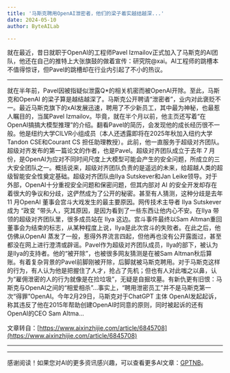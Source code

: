 ```yaml
---
title: '马斯克聘用OpenAI泄密者，他们的梁子着实越结越深...'
date: 2024-05-10
author: ByteAILab

---
```


就在最近，昔日就职于OpenAI的工程师Pavel Izmailov正式加入了马斯克的AI团队，他还在自己的推特上大张旗鼓的做着宣传：研究院@xai。AI工程师的跳槽本不值得惊讶，但Pavel的跳槽却在行业内引起了不小的热议。

---
就在半年前，Pavel因被指疑似泄露Q*的相关机密而被OpenAI开除。至此，马斯克和OpenAI 的梁子算是越结越深了。马斯克公开聘请“泄密者”，业内对此褒贬不一。最近马斯克旗下的xAI发展迅速，聘用了不少新员工，其中最为神秘，也最惹人瞩目的，当属Pavel Izmailov。毕竟，就在半个月以前，他主页还写着“在OpenAI搞搞大模型推理”的介绍。翻看Pavel的简历，会发现他的成长经历很不一般。他是纽约大学CILVR小组成员（本人还透露即将在2025年秋加入纽约大学 Tandon CSE和Courant CS 担任助理教授）。此前，他一直服务于超级对齐团队。超级对齐发布的第一篇论文的作者，也是Pavel。超级对齐团队成立于去年 7 月份，是OpenAI为应对不同时间尺度上大模型可能会产生的安全问题，所成立的三大安全团队之一。概括说来，超级对齐团队负责的是遥远的未来，给超越人类的超级智能安全性奠定基础。超级对齐团队由Ilya Sutskever和Jan Leike领导。对于外部，OpenAI十分重视安全问题和保密问题，但其内部对 AI 的安全开发却存在着很大的争议和分歧，这俨然成为了公开的秘密。甚至有人猜测，这种分歧是去年 11 月OpenAI 董事会宫斗大戏发生的最主要原因。网传技术主导者 Ilya Sutskever 成为 “政变 ”带头人，究其原因，是因为看到了一些东西让他内心不安。在Ilya 带领的超级对齐团队里，很多成员站在 Ilya 这边。宫斗事件最终以Sam Altman重回董事会为结束的标志，从某种程度上说，Ilya是此次宫斗的失败者。在此之后，他仿佛从OpenAI 蒸发了一般，惹得外界流言四起，但他再也没有公开露面过，甚至都没在网上进行澄清或辟谣。Pavel作为超级对齐团队成员，Ilya的部下，被认为是Ilya的支持者。他的“被开除”，也被很多网友猜测是在被Sam Altman秋后算账。有着复杂背景的Pavel前脚刚被开除，后脚就被马斯克聘用。对于马斯克这样的行为，有人认为他是把握住了人才，抢占了先机；但也有人对此嗤之以鼻，认为“雇佣泄密的人的行为就像是在捡垃圾”，无疑是自掘坟墓。有新仇更有旧恨：马斯克与OpenAI之间的“相爱相杀”...事实上，“聘用泄密员工”并不是马斯克第一次“得罪”OpenAI。今年2月29日，马斯克对于ChatGPT 主体 OpenAI发起起诉，称其违反了他在2015年帮助创建OpenAI时同意的原则，同时被起诉的还有OpenAI的CEO Sam Altma...

文章转自：[https://www.aixinzhijie.com/article/6845708](https://www.aixinzhijie.com/article/6845708)

---
---
感谢阅读！如果您对AI的更多资讯感兴趣，可以查看更多AI文章：[GPTNB](https://gptnb.com)。